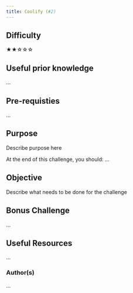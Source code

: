 ```yaml
---
title: Coolify (#2)
---
```


## Difficulty

&#9733;&#9733;&#9734;&#9734;&#9734;

## Useful prior knowledge

...

## Pre-requisties

...

## Purpose

Describe purpose here

At the end of this challenge, you should:
...

## Objective

Describe what needs to be done for the challenge

## Bonus Challenge

...

## Useful Resources

...

### Author(s)

...
